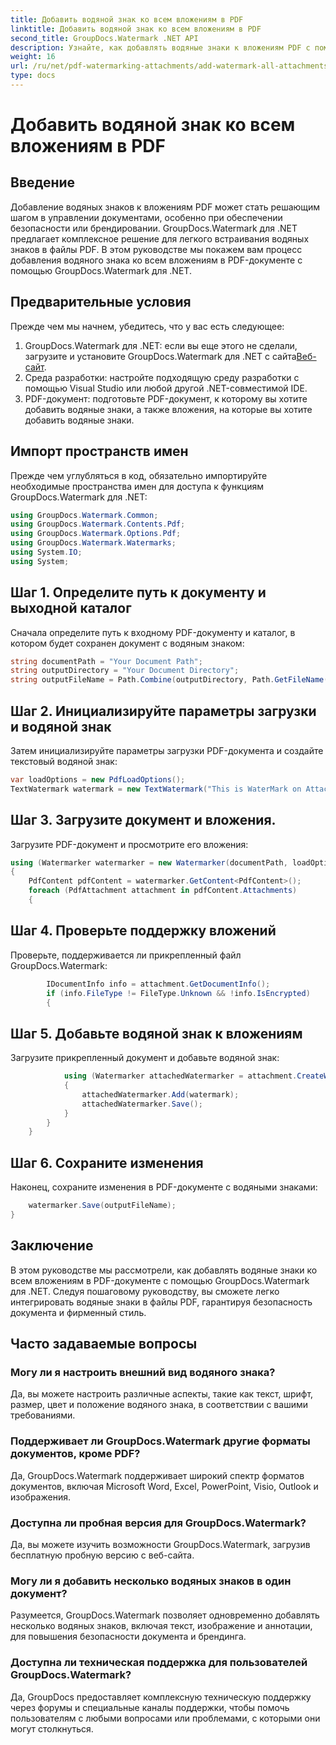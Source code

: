 ```yaml
---
title: Добавить водяной знак ко всем вложениям в PDF
linktitle: Добавить водяной знак ко всем вложениям в PDF
second_title: GroupDocs.Watermark .NET API
description: Узнайте, как добавлять водяные знаки к вложениям PDF с помощью GroupDocs.Watermark для .NET. Легко защитите свои документы с помощью пользовательских водяных знаков.
weight: 16
url: /ru/net/pdf-watermarking-attachments/add-watermark-all-attachments-pdf/
type: docs
---
```

# Добавить водяной знак ко всем вложениям в PDF

## Введение
Добавление водяных знаков к вложениям PDF может стать решающим шагом в управлении документами, особенно при обеспечении безопасности или брендировании. GroupDocs.Watermark для .NET предлагает комплексное решение для легкого встраивания водяных знаков в файлы PDF. В этом руководстве мы покажем вам процесс добавления водяного знака ко всем вложениям в PDF-документе с помощью GroupDocs.Watermark для .NET.
## Предварительные условия
Прежде чем мы начнем, убедитесь, что у вас есть следующее:
1.  GroupDocs.Watermark для .NET: если вы еще этого не сделали, загрузите и установите GroupDocs.Watermark для .NET с сайта[Веб-сайт](https://releases.groupdocs.com/Watermark/net/).
2. Среда разработки: настройте подходящую среду разработки с помощью Visual Studio или любой другой .NET-совместимой IDE.
3. PDF-документ: подготовьте PDF-документ, к которому вы хотите добавить водяные знаки, а также вложения, на которые вы хотите добавить водяные знаки.

## Импорт пространств имен
Прежде чем углубляться в код, обязательно импортируйте необходимые пространства имен для доступа к функциям GroupDocs.Watermark для .NET:
```csharp
using GroupDocs.Watermark.Common;
using GroupDocs.Watermark.Contents.Pdf;
using GroupDocs.Watermark.Options.Pdf;
using GroupDocs.Watermark.Watermarks;
using System.IO;
using System;
```
## Шаг 1. Определите путь к документу и выходной каталог
Сначала определите путь к входному PDF-документу и каталог, в котором будет сохранен документ с водяным знаком:
```csharp
string documentPath = "Your Document Path";
string outputDirectory = "Your Document Directory";
string outputFileName = Path.Combine(outputDirectory, Path.GetFileName(documentPath));
```
## Шаг 2. Инициализируйте параметры загрузки и водяной знак
Затем инициализируйте параметры загрузки PDF-документа и создайте текстовый водяной знак:
```csharp
var loadOptions = new PdfLoadOptions();
TextWatermark watermark = new TextWatermark("This is WaterMark on Attachment", new Font("Arial", 19));
```
## Шаг 3. Загрузите документ и вложения.
Загрузите PDF-документ и просмотрите его вложения:
```csharp
using (Watermarker watermarker = new Watermarker(documentPath, loadOptions))
{
    PdfContent pdfContent = watermarker.GetContent<PdfContent>();
    foreach (PdfAttachment attachment in pdfContent.Attachments)
    {
```
## Шаг 4. Проверьте поддержку вложений
Проверьте, поддерживается ли прикрепленный файл GroupDocs.Watermark:
```csharp
        IDocumentInfo info = attachment.GetDocumentInfo();
        if (info.FileType != FileType.Unknown && !info.IsEncrypted)
        {
```
## Шаг 5. Добавьте водяной знак к вложениям
Загрузите прикрепленный документ и добавьте водяной знак:
```csharp
            using (Watermarker attachedWatermarker = attachment.CreateWatermarker())
            {
                attachedWatermarker.Add(watermark);
                attachedWatermarker.Save();
            }
        }
    }
```
## Шаг 6. Сохраните изменения
Наконец, сохраните изменения в PDF-документе с водяными знаками:
```csharp
    watermarker.Save(outputFileName);
}
```

## Заключение
В этом руководстве мы рассмотрели, как добавлять водяные знаки ко всем вложениям в PDF-документе с помощью GroupDocs.Watermark для .NET. Следуя пошаговому руководству, вы сможете легко интегрировать водяные знаки в файлы PDF, гарантируя безопасность документа и фирменный стиль.
## Часто задаваемые вопросы
### Могу ли я настроить внешний вид водяного знака?
Да, вы можете настроить различные аспекты, такие как текст, шрифт, размер, цвет и положение водяного знака, в соответствии с вашими требованиями.
### Поддерживает ли GroupDocs.Watermark другие форматы документов, кроме PDF?
Да, GroupDocs.Watermark поддерживает широкий спектр форматов документов, включая Microsoft Word, Excel, PowerPoint, Visio, Outlook и изображения.
### Доступна ли пробная версия для GroupDocs.Watermark?
Да, вы можете изучить возможности GroupDocs.Watermark, загрузив бесплатную пробную версию с веб-сайта.
### Могу ли я добавить несколько водяных знаков в один документ?
Разумеется, GroupDocs.Watermark позволяет одновременно добавлять несколько водяных знаков, включая текст, изображение и аннотации, для повышения безопасности документа и брендинга.
### Доступна ли техническая поддержка для пользователей GroupDocs.Watermark?
Да, GroupDocs предоставляет комплексную техническую поддержку через форумы и специальные каналы поддержки, чтобы помочь пользователям с любыми вопросами или проблемами, с которыми они могут столкнуться.
